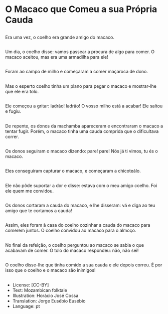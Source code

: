 # O Macaco que Comeu a sua Própria Cauda

##
Era uma vez, o coelho
era grande amigo do
macaco.

##
Um dia, o coelho disse:
vamos passear a
procura de algo para
comer.
O macaco aceitou, mas
era uma armadilha para
ele!

##
Foram ao campo de
milho e começaram a
comer maçaroca de
dono.

##
Mas o esperto coelho
tinha um plano para
pegar o macaco e
mostrar-lhe que ele era
tolo.

##
Ele começou a gritar:
ladrão! ladrão! O
vosso milho está a
acabar!
Ele saltou e fugiu.

##
De repente, os donos
da machamba
apareceram e
encontraram o macaco
a tentar fugir. Porém, o
macaco tinha uma
cauda comprida que o
dificultava correr.

##
Os donos seguiram o
macaco dizendo:
pare! pare!
Nós já ti vimos, tu és o
macaco.

##
Eles conseguiram
capturar o macaco, e
começaram a chicoteálo.

##
Ele não pôde suportar
a dor e disse: estava
com o meu amigo
coelho. Foi ele quem
me convidou.

##
Os donos cortaram a
cauda do macaco, e lhe
disseram: vá e diga ao
teu amigo que te
cortamos a cauda!

##
Assim, eles foram à
casa do coelho cozinhar
a cauda do macaco
para comerem juntos. O
coelho convidou ao
macaco para o almoço.

##
No final da refeição, o
coelho perguntou ao
macaco se sabia o que
acabavam de comer.
O tolo do macaco
respondeu: não, não
sei!

##
O coelho disse-lhe que
tinha comido a sua
cauda e ele depois
correu.
É por isso que o coelho
e o macaco são
inimigos!

##
* License: [CC-BY]
* Text: Mozambican folktale
* Illustration: Horácio José Cossa
* Translation: Jorge Eusébio Eusébio
* Language: pt
